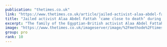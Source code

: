 ```yaml
---
publication: "thetimes.co.uk"
link: "https://www.thetimes.co.uk/article/jailed-activist-alaa-abdel-fattah-came-close-to-death-during-cop27-talks-nfkwngcgs"
title: "Jailed activist Alaa Abdel Fattah ‘came close to death’ during Cop27 talks"
excerpt: "The family of the Egyptian-British activist Alaa Abdel Fattah have given an extraordinary account of how he came close to death before ending his prison hunger strike last week.As world leaders gather"
image: "https://www.thetimes.co.uk/imageserver/image/%2Fmethode%2Ftimes%2Fprod%2Fweb%2Fbin%2F0529f138-6760-11ed-9ccc-9d160947f622.jpg?crop=5568%2C3132%2C0%2C290&resize=1200"
group: pro
rank: 10
---
```

